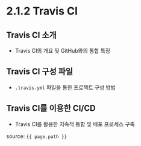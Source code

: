 # 2.1.2 Travis CI

## Travis CI 소개
- Travis CI의 개요 및 GitHub와의 통합 특징

## Travis CI 구성 파일
- `.travis.yml` 파일을 통한 프로젝트 구성 방법

## Travis CI를 이용한 CI/CD
- Travis CI를 활용한 지속적 통합 및 배포 프로세스 구축

source: `{{ page.path }}`
